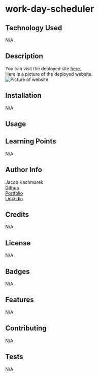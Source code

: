 # work-day-scheduler

## Technology Used 
N/A
  
## Description 
You can visit the deployed site [here.]()<br> Here is a picture of the deployed website.<br>![Picture of website]()

## Installation
N/A 

## Usage 


## Learning Points 
N/A

## Author Info
Jacob Kachmarek
<br>[Github](https://github.com/jacob-kachmarek)
<br>[Portfolio](https://jacob-kachmarek.github.io/jacob-kachmarek-portfolio/)
<br>[Linkedin](https://www.linkedin.com/in/jacob-kachmarek/)

## Credits
N/A

## License
N/A

## Badges
N/A

## Features
N/A

## Contributing
N/A

## Tests
N/A